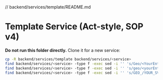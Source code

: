 // backend/services/template/README.md

# Template Service (Act-style, SOP v4)

**Do not run this folder directly.** Clone it for a new service:

```bash
cp -R backend/services/template backend/services/<service>
find backend/services/<service> -type f -exec sed -i '' 's/Geo/<YourEntity>/g' {} +
find backend/services/<service> -type f -exec sed -i '' 's/geo/<yourEntity>/g' {} +
find backend/services/<service> -type f -exec sed -i '' 's/GEO_/YOUR_SVC_/g' {} +
```
